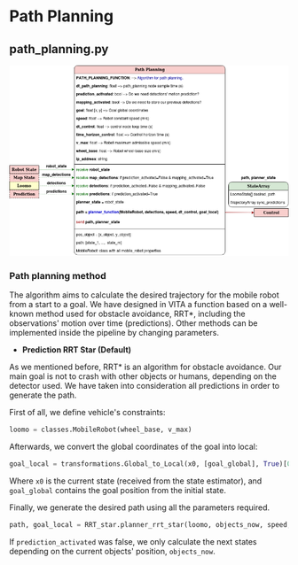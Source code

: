 # Path Planning

## path_planning.py

<center>

![alt text](./Images/Software_path_planning.png)

</center>

### Path planning method

The algorithm aims to calculate the desired trajectory for the mobile robot from a start to a goal. We have designed in VITA a function based on a well-known method used for obstacle avoidance, RRT*, including the observations' motion over time (predictions). Other methods can be implemented inside the pipeline by changing parameters.

* **Prediction RRT Star (Default)**

As we mentioned before, RRT* is an algorithm for obstacle avoidance. Our main goal is not to crash with other objects or humans, depending on the detector used. We have taken into consideration all predictions in order to generate the path.

First of all, we define vehicle's constraints:

``` python
loomo = classes.MobileRobot(wheel_base, v_max)
```

Afterwards, we convert the global coordinates of the goal into local:

``` python
goal_local = transformations.Global_to_Local(x0, [goal_global], True)[0]
```

Where ```x0``` is the current state (received from the state estimator), and ```goal_global``` contains the goal position from the initial state.

Finally, we generate the desired path using all the parameters required.  

``` python
path, goal_local = RRT_star.planner_rrt_star(loomo, objects_now, speed, dt_control, goal_local, N, prediction_activated=prediction_activated)
```

If ```prediction_activated``` was false, we only calculate the next states depending on the current objects' position, ```objects_now```.
